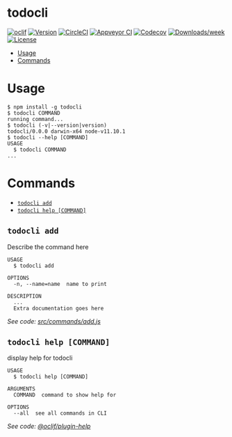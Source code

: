 todocli
=======



[![oclif](https://img.shields.io/badge/cli-oclif-brightgreen.svg)](https://oclif.io)
[![Version](https://img.shields.io/npm/v/todocli.svg)](https://npmjs.org/package/todocli)
[![CircleCI](https://circleci.com/gh/ColinFendrick/todocli/tree/master.svg?style=shield)](https://circleci.com/gh/ColinFendrick/todocli/tree/master)
[![Appveyor CI](https://ci.appveyor.com/api/projects/status/github/ColinFendrick/todocli?branch=master&svg=true)](https://ci.appveyor.com/project/ColinFendrick/todocli/branch/master)
[![Codecov](https://codecov.io/gh/ColinFendrick/todocli/branch/master/graph/badge.svg)](https://codecov.io/gh/ColinFendrick/todocli)
[![Downloads/week](https://img.shields.io/npm/dw/todocli.svg)](https://npmjs.org/package/todocli)
[![License](https://img.shields.io/npm/l/todocli.svg)](https://github.com/ColinFendrick/todocli/blob/master/package.json)

<!-- toc -->
* [Usage](#usage)
* [Commands](#commands)
<!-- tocstop -->
# Usage
<!-- usage -->
```sh-session
$ npm install -g todocli
$ todocli COMMAND
running command...
$ todocli (-v|--version|version)
todocli/0.0.0 darwin-x64 node-v11.10.1
$ todocli --help [COMMAND]
USAGE
  $ todocli COMMAND
...
```
<!-- usagestop -->
# Commands
<!-- commands -->
* [`todocli add`](#todocli-add)
* [`todocli help [COMMAND]`](#todocli-help-command)

## `todocli add`

Describe the command here

```
USAGE
  $ todocli add

OPTIONS
  -n, --name=name  name to print

DESCRIPTION
  ...
  Extra documentation goes here
```

_See code: [src/commands/add.js](https://github.com/ColinFendrick/todocli/blob/v0.0.0/src/commands/add.js)_

## `todocli help [COMMAND]`

display help for todocli

```
USAGE
  $ todocli help [COMMAND]

ARGUMENTS
  COMMAND  command to show help for

OPTIONS
  --all  see all commands in CLI
```

_See code: [@oclif/plugin-help](https://github.com/oclif/plugin-help/blob/v2.1.6/src/commands/help.ts)_
<!-- commandsstop -->
